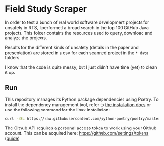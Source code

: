 # Field Study Scraper

In order to test a bunch of real world software development projects for unsafety in RTS, I
performed a broad search in the top 100 GitHub Java projects. This folder contains the resources
used to query, download and analyze the projects.

Results for the different kinds of unsafety (details in the paper and presentation) are stored in a
csv for each scanned project in the `*_data` folders.

I know that the code is quite messy, but I just didn't have time (yet) to clean it up.

## Run

This repository manages its Python package dependencies using Poetry. To install the dependency management tool, refer to [the installation docs](https://python-poetry.org/docs/#installation) or use the following command for the linux installation:

```bash
curl -sSL https://raw.githubusercontent.com/python-poetry/poetry/master/get-poetry.py | python -
```

The Github API requires a personal access token to work using your Github account. This can be acquired here: https://github.com/settings/tokens ([guide](https://docs.github.com/en/authentication/keeping-your-account-and-data-secure/creating-a-personal-access-token))
